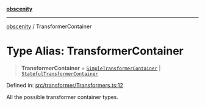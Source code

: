 [**obscenity**](../README.md)

***

[obscenity](../README.md) / TransformerContainer

# Type Alias: TransformerContainer

> **TransformerContainer** = [`SimpleTransformerContainer`](../interfaces/SimpleTransformerContainer.md) \| [`StatefulTransformerContainer`](../interfaces/StatefulTransformerContainer.md)

Defined in: [src/transformer/Transformers.ts:12](https://github.com/jo3-l/obscenity/blob/a386fd116c14542130a643879987c21c9c8a4eb9/src/transformer/Transformers.ts#L12)

All the possible transformer container types.
